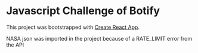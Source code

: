 # Javascript Challenge of Botify

This project was bootstrapped with [Create React App](https://github.com/facebook/create-react-app).

NASA json was imported in the project because of a RATE_LIMIT error from the API
